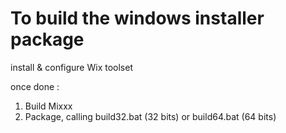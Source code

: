To build the windows installer package
==========================================

install & configure Wix toolset

once done :

1. Build Mixxx
2. Package, calling build32.bat (32 bits) or build64.bat (64 bits)